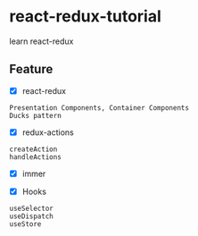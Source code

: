 # react-redux-tutorial

learn react-redux

## Feature

- [x] react-redux

```
Presentation Components, Container Components
Ducks pattern
```

- [x] redux-actions

```
createAction
handleActions
```

- [x] immer

- [x] Hooks

```
useSelector
useDispatch
useStore
```
